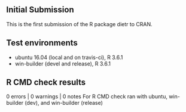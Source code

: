 ## Initial Submission
This is the first submission of the R package dietr to CRAN.

## Test environments
* ubuntu 16.04 (local and on travis-ci), R 3.6.1
* win-builder (devel and release), R 3.6.1

## R CMD check results
0 errors | 0 warnings | 0 notes
For R CMD check ran with ubuntu, win-builder (dev), and win-builder (release)

